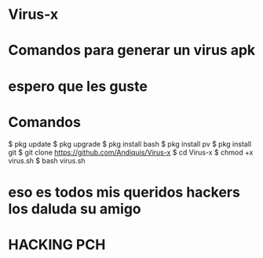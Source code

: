 # Virus-x
# Comandos para generar un virus apk 

# espero que les guste
# Comandos
$ pkg update
$ pkg upgrade
$ pkg install bash
$ pkg install pv
$ pkg install git
$ git clone https://github.com/Andiquis/Virus-x
$ cd Virus-x
$ chmod +x virus.sh
$ bash virus.sh
# eso es todos mis queridos hackers los daluda su amigo
# HACKING PCH #
